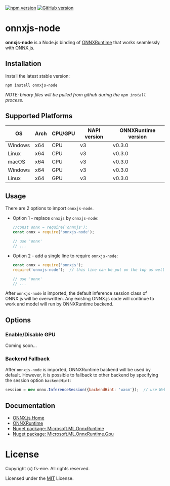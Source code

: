 [![npm version](https://badge.fury.io/js/onnxjs-node.svg)](https://badge.fury.io/js/onnxjs-node)
[![GitHub version](https://badge.fury.io/gh/fs-eire%2Fonnxjs-node.svg)](https://badge.fury.io/gh/fs-eire%2Fonnxjs-node)

# onnxjs-node
**onnxjs-node** is a Node.js binding of [ONNXRuntime](https://github.com/Microsoft/onnxruntime) that works seamlessly with [ONNX.js](https://github.com/Microsoft/onnxjs).

## Installation
Install the latest stable version:
```
npm install onnxjs-node
```

*NOTE: binary files will be pulled from github during the `npm install` process.*

## Supported Platforms
OS       |Arch |CPU/GPU |NAPI version |ONNXRuntime version
---------|-----|--------|-------------|--------------------
 Windows | x64 | CPU    | v3          | v0.3.0
 Linux   | x64 | CPU    | v3          | v0.3.0
 macOS   | x64 | CPU    | v3          | v0.3.0
 Windows | x64 | GPU    | v3          | v0.3.0
 Linux   | x64 | GPU    | v3          | v0.3.0

## Usage
There are 2 options to import `onnxjs-node`.
 -  Option 1 - replace `onnxjs` by `onnxjs-node`:
    ```js
    //const onnx = require('onnxjs');
    const onnx = require('onnxjs-node');

    // use 'onnx'
    // ...
    ```
 -  Option 2 - add a single line to require `onnxjs-node`:
    ```js
    const onnx = require('onnxjs');
    require('onnxjs-node');  // this line can be put on the top as well

    // use 'onnx'
    // ...
    ```

After `onnxjs-node` is imported, the default inference session class of ONNX.js will be overwritten. Any existing ONNX.js code will continue to work and model will run by ONNXRuntime backend.

## Options
### Enable/Disable GPU
Coming soon...
### Backend Fallback
After `onnxjs-node` is imported, ONNXRuntime backend will be used by default. However, it is possible to fallback to other backend by specifying the session option `backendHint`:
```js
session = new onnx.InferenceSession({backendHint: 'wasm'});  // use WebAssembly backend
```

## Documentation
- [ONNX.js Home](https://github.com/Microsoft/onnxjs)
- [ONNXRuntime](https://github.com/Microsoft/onnxruntime)
- [Nuget package: Microsoft.ML.OnnxRuntime](https://www.nuget.org/packages/Microsoft.ML.OnnxRuntime/)
- [Nuget package: Microsoft.ML.OnnxRuntime.Gpu](https://www.nuget.org/packages/Microsoft.ML.OnnxRuntime.Gpu/)

# License
Copyright (c) fs-eire. All rights reserved.

Licensed under the [MIT](https://github.com/fs-eire/onnxjs-node/blob/master/LICENSE) License.

